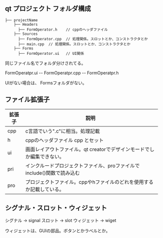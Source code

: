 
## qt プロジェクト フォルダ構成

```
├── projectName
    ├── Headers
      ├── FormOperator.h    // cppのヘッダファイル
    ├── Sources
      ├── FormOperator.cpp  // 処理関係。スロットとか、コンストラクタとか
      ├── main.cpp  // 処理関係。スロットとか、コンストラクタとか
    ├── Forms
      ├── FormOperator.ui   // UI関係
```

同じファイル名でフォルダ分けされてる。

FormOperatpr.ui -- FormOperatpr.cpp -- FormOperatpr.h

UIがない場合は、 Formsフォルダがない。

## ファイル拡張子

拡張子  | 説明
--|--
cpp  |  c言語でいう".c"に相当。処理記載
h  |  cppのヘッダファイル cpp とセット
ui  |  画面レイアウトファイル。qt creatorでデザインモードでしか編集できない。
pri  | インクルードプロジェクトファイル、proファイルでinclude()関数で読み込む
pro  | プロジェクトファイル。cppやhファイルのどれを使用するか記載している。


## シグナル・スロット・ウィジェット

シグナル -> signal
スロット -> slot
ウィジェット -> wiget

ウィジェットは、GUIの部品。ボタンとかラベルとか。
